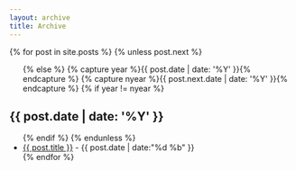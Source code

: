 ```yaml
---
layout: archive
title: Archive
---
```

<section class="archive">
  
{% for post in site.posts %}
  {% unless post.next %}
  <ul class="archive-container">
  {% else %}
  {% capture year %}{{ post.date | date: '%Y' }}{% endcapture %}
  {% capture nyear %}{{ post.next.date | date: '%Y' }}{% endcapture %}
  {% if year != nyear %}
  </ul>
  <h2>{{ post.date | date: '%Y' }}</h2>
  <ul class="past">
  {% endif %}
  {% endunless %}
    <li>
        <a href="{{ post.url }}">{{ post.title }}</a> - <time>{{ post.date | date:"%d %b" }}</time>
    </li>
{% endfor %}
  </ul>
</section>